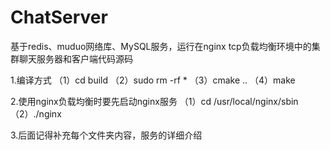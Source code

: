 # ChatServer
基于redis、muduo网络库、MySQL服务，运行在nginx tcp负载均衡环境中的集群聊天服务器和客户端代码源码 

1.编译方式
（1）cd build
（2）sudo rm -rf *
（3）cmake ..
（4）make

2.使用nginx负载均衡时要先启动nginx服务
（1）cd /usr/local/nginx/sbin
（2）./nginx

3.后面记得补充每个文件夹内容，服务的详细介绍
